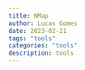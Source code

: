 ```yaml
---
title: NMap
author: Lucas Gomes
date: 2023-02-21
tags: "tools"
categories: "tools"
description: tools
---
```



